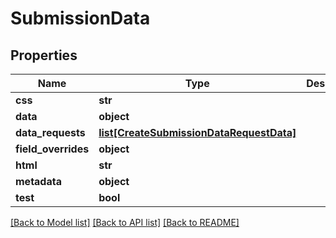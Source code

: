 # SubmissionData

## Properties
Name | Type | Description | Notes
------------ | ------------- | ------------- | -------------
**css** | **str** |  | [optional] 
**data** | **object** |  | 
**data_requests** | [**list[CreateSubmissionDataRequestData]**](CreateSubmissionDataRequestData.md) |  | [optional] 
**field_overrides** | **object** |  | [optional] 
**html** | **str** |  | [optional] 
**metadata** | **object** |  | [optional] 
**test** | **bool** |  | [optional] 

[[Back to Model list]](../README.md#documentation-for-models) [[Back to API list]](../README.md#documentation-for-api-endpoints) [[Back to README]](../README.md)


